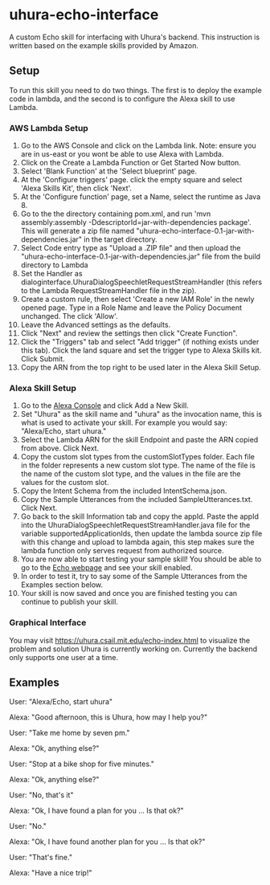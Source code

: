 # uhura-echo-interface
A custom Echo skill for interfacing with Uhura's backend. This instruction is written based on the example skills provided by Amazon.

## Setup
To run this skill you need to do two things. The first is to deploy the example code in lambda, and the second is to configure the Alexa skill to use Lambda.

### AWS Lambda Setup
1. Go to the AWS Console and click on the Lambda link. Note: ensure you are in us-east or you wont be able to use Alexa with Lambda.
2. Click on the Create a Lambda Function or Get Started Now button.
3. Select 'Blank Function' at the 'Select blueprint' page.
4. At the 'Configure triggers' page. click the empty square and select 'Alexa Skills Kit', then click 'Next'.
5. At the 'Configure function' page, set a Name, select the runtime as Java 8.
6. Go to the the directory containing pom.xml, and run 'mvn assembly:assembly -DdescriptorId=jar-with-dependencies package'. This will generate a zip file named "uhura-echo-interface-0.1-jar-with-dependencies.jar" in the target directory.
7. Select Code entry type as "Upload a .ZIP file" and then upload the "uhura-echo-interface-0.1-jar-with-dependencies.jar" file from the build directory to Lambda
8. Set the Handler as dialoginterface.UhuraDialogSpeechletRequestStreamHandler (this refers to the Lambda RequestStreamHandler file in the zip).
9. Create a custom rule, then select 'Create a new IAM Role' in the newly opened page. Type in a Role Name and leave the Policy Document unchanged. The click 'Allow'.
10. Leave the Advanced settings as the defaults.
11. Click "Next" and review the settings then click "Create Function".
12. Click the "Triggers" tab and select "Add trigger" (if nothing exists under this tab). Click the land square and set the trigger type to Alexa Skills kit. Click Submit.
13. Copy the ARN from the top right to be used later in the Alexa Skill Setup.

### Alexa Skill Setup
1. Go to the [Alexa Console](https://developer.amazon.com/edw/home.html) and click Add a New Skill.
2. Set "Uhura" as the skill name and "uhura" as the invocation name, this is what is used to activate your skill. For example you would say: "Alexa/Echo, start uhura."
3. Select the Lambda ARN for the skill Endpoint and paste the ARN copied from above. Click Next.
4. Copy the custom slot types from the customSlotTypes folder. Each file in the folder represents a new custom slot type. The name of the file is the name of the custom slot type, and the values in the file are the values for the custom slot.
5. Copy the Intent Schema from the included IntentSchema.json.
6. Copy the Sample Utterances from the included SampleUtterances.txt. Click Next.
7. Go back to the skill Information tab and copy the appId. Paste the appId into the UhuraDialogSpeechletRequestStreamHandler.java file for the variable supportedApplicationIds,
   then update the lambda source zip file with this change and upload to lambda again, this step makes sure the lambda function only serves request from authorized source.
8. You are now able to start testing your sample skill! You should be able to go to the [Echo webpage](http://echo.amazon.com/#skills) and see your skill enabled.
9. In order to test it, try to say some of the Sample Utterances from the Examples section below.
10. Your skill is now saved and once you are finished testing you can continue to publish your skill.

### Graphical Interface
You may visit https://uhura.csail.mit.edu/echo-index.html to visualize the problem and solution Uhura is currently working on. Currently the backend only supports one user at a time. 

## Examples
User:  "Alexa/Echo, start uhura"

Alexa: "Good afternoon, this is Uhura, how may I help you?"

User:  "Take me home by seven pm."

Alexa: "Ok, anything else?"

User:  "Stop at a bike shop for five minutes."

Alexa: "Ok, anything else?"

User:  "No, that's it"

Alexa:  "Ok, I have found a plan for you ... Is that ok?"

User: "No."

Alexa:  "Ok, I have found another plan for you ... Is that ok?"

User: "That's fine."

Alexa:  "Have a nice trip!"

